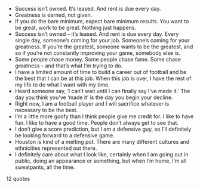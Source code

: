  - Success isn’t owned. It’s leased. And rent is due every day.
 - Greatness is earned, not given.
 - If you do the bare minimum, expect bare minimum results. You want to be great, work to be great. Nothing just happens.
 - Success isn’t owned – it’s leased. And rent is due every day. Every single day, someone’s coming for your job. Someone’s coming for your greatness. If you’re the greatest, someone wants to be the greatest, and so if you’re not constantly improving your game, somebody else is.
 - Some people chase money. Some people chase fame. Some chase greatness – and that’s what I’m trying to do.
 - I have a limited amount of time to build a career out of football and be the best that I can be at this job. When this job is over, I have the rest of my life to do what I want with my time.
 - Heard someone say, ‘I can’t wait until I can finally say I’ve made it.’ The day you think you’ve ‘made it’ is the day you begin your decline.
 - Right now, I am a football player and I will sacrifice whatever is necessary to be the best.
 - I’m a little more goofy than I think people give me credit for. I like to have fun. I like to have a good time. People don’t always get to see that.
 - I don’t give a score prediction, but I am a defensive guy, so I’ll definitely be looking forward to a defensive game.
 - Houston is kind of a melting pot. There are many different cultures and ethnicities represented out there.
 - I definitely care about what I look like, certainly when I am going out in public, doing an appearance or something, but when I’m home, I’m all sweatpants, all the time.

12 quotes